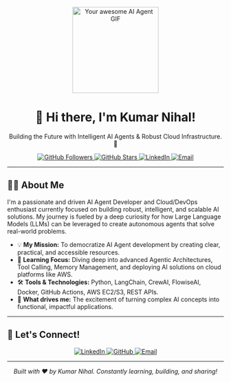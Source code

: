 <div id="top"></div>

<p align="center">
  <img src="https://media.giphy.com/media/v1.gif" alt="Your awesome AI Agent GIF" width="auto" height="200px"> </p>

<h1 align="center">
  👋 Hi there, I'm Kumar Nihal!
</h1>

<p align="center">
  Building the Future with Intelligent AI Agents & Robust Cloud Infrastructure. 🚀
</p>

<p align="center">
  <a href="https://github.com/KNIHAL?tab=followers">
    <img src="https://img.shields.io/github/followers/KNIHAL?style=social" alt="GitHub Followers">
  </a>
  <a href="https://github.com/KNIHAL/stargazers">
    <img src="https://img.shields.io/github/stars/KNIHAL?style=social" alt="GitHub Stars">
  </a>
  <a href="https://www.linkedin.com/in/kumar-nihal-260b7a351">
    <img src="https://img.shields.io/badge/LinkedIn-Connect-blue?style=social&logo=linkedin" alt="LinkedIn">
  </a>
  <a href="mailto:your.nihalpandey1205@gmail.com">
    <img src="https://img.shields.io/badge/Email-Contact-red?style=social&logo=gmail" alt="Email">
  </a>
</p>

---

## 👨‍💻 About Me

<p>
  I'm a passionate and driven AI Agent Developer and Cloud/DevOps enthusiast currently focused on building robust, intelligent, and scalable AI solutions. My journey is fueled by a deep curiosity for how Large Language Models (LLMs) can be leveraged to create autonomous agents that solve real-world problems.
</p>

-   💡 **My Mission:** To democratize AI Agent development by creating clear, practical, and accessible resources.
-   🌱 **Learning Focus:** Diving deep into advanced Agentic Architectures, Tool Calling, Memory Management, and deploying AI solutions on cloud platforms like AWS.
-   🛠️ **Tools & Technologies:** Python, LangChain, CrewAI, FlowiseAI, Docker, GitHub Actions, AWS EC2/S3, REST APIs.
-   🌟 **What drives me:** The excitement of turning complex AI concepts into functional, impactful applications.

---

## 👋 Let's Connect!

<p align="center">
  <a href="https://www.linkedin.com/in/kumar-nihal-260b7a351/">
    <img src="https://img.shields.io/badge/LinkedIn-%230077B5.svg?&style=for-the-badge&logo=linkedin&logoColor=white" alt="LinkedIn">
  </a>
  <a href="https://github.com/KNIHAL">
    <img src="https://img.shields.io/badge/GitHub-%2312100E.svg?&style=for-the-badge&logo=github&logoColor=white" alt="GitHub">
  </a>
  <a href="mailto:your.nihalpandery1205@gmail.com">
    <img src="https://img.shields.io/badge/Email-D14836?style=for-the-badge&logo=gmail&logoColor=white" alt="Email">
  </a>
  </p>

---
<p align="center">
  <em>Built with ❤️ by Kumar Nihal. Constantly learning, building, and sharing!</em>
</p>

